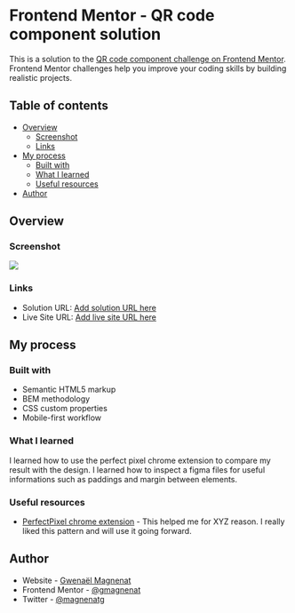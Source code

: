 # Frontend Mentor - QR code component solution

This is a solution to the [QR code component challenge on Frontend Mentor](https://www.frontendmentor.io/challenges/qr-code-component-iux_sIO_H). Frontend Mentor challenges help you improve your coding skills by building realistic projects.

## Table of contents

- [Overview](#overview)
  - [Screenshot](#screenshot)
  - [Links](#links)
- [My process](#my-process)
  - [Built with](#built-with)
  - [What I learned](#what-i-learned)
  - [Useful resources](#useful-resources)
- [Author](#author)

## Overview

### Screenshot

![](./screenshot.jpg)

### Links

- Solution URL: [Add solution URL here](https://your-solution-url.com)
- Live Site URL: [Add live site URL here](https://your-live-site-url.com)

## My process

### Built with

- Semantic HTML5 markup
- BEM methodology
- CSS custom properties
- Mobile-first workflow

### What I learned

I learned how to use the perfect pixel chrome extension to compare my result with the design.
I learned how to inspect a figma files for useful informations such as paddings and margin between elements.

### Useful resources

- [PerfectPixel chrome extension](https://chrome.google.com/webstore/detail/perfectpixel-by-welldonec/dkaagdgjmgdmbnecmcefdhjekcoceebi?hl=fr) - This helped me for XYZ reason. I really liked this pattern and will use it going forward.

## Author

- Website - [Gwenaël Magnenat](https://github.com/gmagnenat)
- Frontend Mentor - [@gmagnenat](https://www.frontendmentor.io/profile/gmagnenat)
- Twitter - [@magnenatg](https://www.twitter.com/magnenatg)
